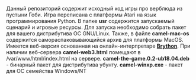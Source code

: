 Данный репозиторий содержит исходный код игры про верблюда из пустыни Гоби.
Игра переписана с платформы Atari на язык программирования Python.
В папке **usr** содержится запускаемый сценарий и игровые ресурсы. 
Для запуска необходимо собрать пакет для вашего дистрибутива ОС GNU/Linux.
Также, в файле **camel-mac-os** содержится самораспаковывающийся архив для платформы MacOS.
Имеется веб-версия основанная на онлайн-интерпретаре [**Brython**](https://brython.info/tests/console.html?lang=en).
При наличии веб-сервера **camel-web3.html**
помещают в /var/www/html/index.html на сервере.
**camel-the-game.0.2-ub18.04.deb** - бинарный пакет для дистрибутива убунту.
**camel-winxp.exe** - пакет для ОС семейства Windows/NT
